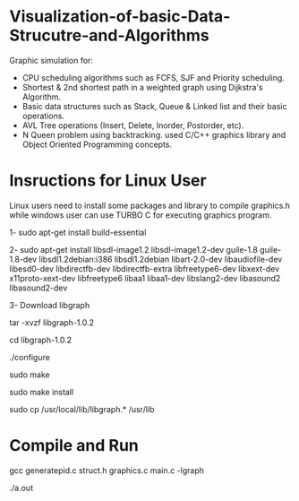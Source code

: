 # Visualization-of-basic-Data-Strucutre-and-Algorithms

Graphic simulation for:
- CPU scheduling algorithms such as FCFS, SJF and Priority scheduling.
- Shortest & 2nd shortest path in a weighted graph using Dijkstra's Algorithm.
- Basic data structures such as Stack, Queue & Linked list and their basic operations.
- AVL Tree operations (Insert, Delete, Inorder, Postorder, etc).
- N Queen problem using backtracking.
used C/C++ graphics library and Object Oriented Programming concepts.
 


# Insructions for Linux User

Linux users need to install some packages and library to compile graphics.h while windows user can use TURBO C for executing graphics program.

1- sudo apt-get install build-essential

2- sudo apt-get install libsdl-image1.2 libsdl-image1.2-dev guile-1.8 guile-1.8-dev libsdl1.2debian:i386 libsdl1.2debian libart-2.0-dev libaudiofile-dev libesd0-dev libdirectfb-dev libdirectfb-extra libfreetype6-dev libxext-dev x11proto-xext-dev libfreetype6 libaa1 libaa1-dev libslang2-dev libasound2 libasound2-dev

3- Download libgraph

 tar -xvzf libgraph-1.0.2

 cd libgraph-1.0.2

 ./configure

 sudo make

 sudo make install

 sudo cp /usr/local/lib/libgraph.* /usr/lib
 
# Compile and Run

gcc generatepid.c struct.h graphics.c main.c -lgraph

./a.out

